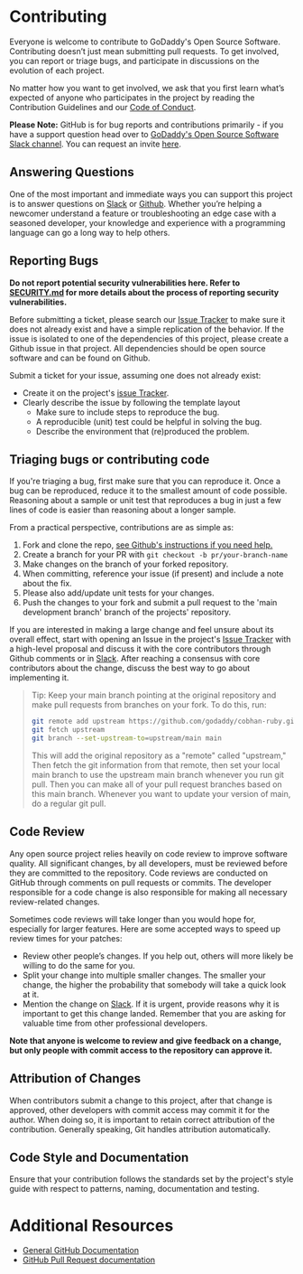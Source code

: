 # Contributing

Everyone is welcome to contribute to GoDaddy's Open Source Software.
Contributing doesn’t just mean submitting pull requests. To get involved,
you can report or triage bugs, and participate in discussions on the
evolution of each project.

No matter how you want to get involved, we ask that you first learn what’s
expected of anyone who participates in the project by reading the Contribution
Guidelines and our [Code of Conduct][coc].

**Please Note:** GitHub is for bug reports and contributions primarily -
if you have a support question head over to [GoDaddy's Open Source
Software Slack channel][slack]. You can request an invite
[here][invite].

## Answering Questions

One of the most important and immediate ways you can support this project is
to answer questions on [Slack][slack] or [Github][issues]. Whether you’re
helping a newcomer understand a feature or troubleshooting an edge case with a
seasoned developer, your knowledge and experience with a programming language
can go a long way to help others.

## Reporting Bugs

**Do not report potential security vulnerabilities here. Refer to
[SECURITY.md](./SECURITY.md) for more details about the process of reporting
security vulnerabilities.**

Before submitting a ticket, please search our [Issue Tracker][issues] to make
sure it does not already exist and have a simple replication of the behavior. If
the issue is isolated to one of the dependencies of this project, please create
a Github issue in that project. All dependencies should be open source software
and can be found on Github.

Submit a ticket for your issue, assuming one does not already exist:

- Create it on the project's [issue Tracker][issues].
- Clearly describe the issue by following the template layout
  - Make sure to include steps to reproduce the bug.
  - A reproducible (unit) test could be helpful in solving the bug.
  - Describe the environment that (re)produced the problem.

## Triaging bugs or contributing code

If you're triaging a bug, first make sure that you can reproduce it. Once a bug
can be reproduced, reduce it to the smallest amount of code possible. Reasoning
about a sample or unit test that reproduces a bug in just a few lines of code
is easier than reasoning about a longer sample.

From a practical perspective, contributions are as simple as:

1. Fork and clone the repo, [see Github's instructions if you need help.][fork]
1. Create a branch for your PR with `git checkout -b pr/your-branch-name`
1. Make changes on the branch of your forked repository.
1. When committing, reference your issue (if present) and include a note about
  the fix.
1. Please also add/update unit tests for your changes.
1. Push the changes to your fork and submit a pull request to the 'main
   development branch' branch of the projects' repository.

If you are interested in making a large change and feel unsure about its overall
effect, start with opening an Issue in the project's [Issue Tracker][issues]
with a high-level proposal and discuss it with the core contributors through
Github comments or in [Slack][slack]. After reaching a consensus with core
contributors about the change, discuss the best way to go about implementing it.

> Tip: Keep your main branch pointing at the original repository and make
> pull requests from branches on your fork. To do this, run:
>
>   ```sh
> git remote add upstream https://github.com/godaddy/cobhan-ruby.git
> git fetch upstream
> git branch --set-upstream-to=upstream/main main
>   ```
>
> This will add the original repository as a "remote" called "upstream," Then
> fetch the git information from that remote, then set your local main
> branch to use the upstream main branch whenever you run git pull. Then you
> can make all of your pull request branches based on this main branch.
> Whenever you want to update your version of main, do a regular git pull.

## Code Review

Any open source project relies heavily on code review to improve software
quality. All significant changes, by all developers, must be reviewed before
they are committed to the repository. Code reviews are conducted on GitHub
through comments on pull requests or commits. The developer responsible for a
code change is also responsible for making all necessary review-related changes.

Sometimes code reviews will take longer than you would hope for, especially for
larger features. Here are some accepted ways to speed up review times for your
patches:

- Review other people’s changes. If you help out, others will more likely be
willing to do the same for you.
- Split your change into multiple smaller changes. The smaller your change,
the higher the probability that somebody will take a quick look at it.
- Mention the change on [Slack][slack]. If it is urgent, provide reasons why it
is important to get this change landed. Remember that you are asking for valuable
time from other professional developers.

**Note that anyone is welcome to review and give feedback on a change, but only
people with commit access to the repository can approve it.**

## Attribution of Changes

When contributors submit a change to this project, after that change is
approved, other developers with commit access may commit it for the author. When
doing so, it is important to retain correct attribution of the contribution.
Generally speaking, Git handles attribution automatically.

## Code Style and Documentation

Ensure that your contribution follows the standards set by the project's style
guide with respect to patterns, naming, documentation and testing.

# Additional Resources

- [General GitHub Documentation](https://help.github.com/)
- [GitHub Pull Request documentation](https://help.github.com/send-pull-requests/)

[issues]: https://github.com/godaddy/cobhan-ruby/issues/
[coc]: ./CODE_OF_CONDUCT.md
[slack]: https://godaddy-oss.slack.com/
[fork]: https://help.github.com/en/articles/fork-a-repo
[invite]: https://godaddy-oss-slack.herokuapp.com
